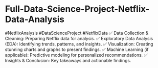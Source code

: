 # Full-Data-Science-Project-Netflix-Data-Analysis
  #NetflixAnalysis #DataScienceProject #NetflixData
✅ Data Collection & Cleaning: Preparing Netflix data for analysis.
✅ Exploratory Data Analysis (EDA): Identifying trends, patterns, and insights.
✅ Visualization: Creating stunning charts and graphs to present findings.
✅ Machine Learning (if applicable): Predictive modeling for personalized recommendations.
✅ Insights & Conclusion: Key takeaways and actionable findings.
